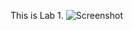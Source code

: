 This is Lab 1.
![Screenshot](https://github.com/user-attachments/assets/a66707bd-ce86-4348-9624-0d614531e283)
